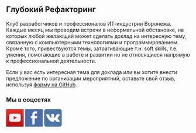 ## Глубокий Рефакторинг

Клуб разработчиков и профессионалов ИТ-индустрии Воронежа. Каждые месяц мы проводим встречи в неформальной обстановке, на которых любой желающий может сделать доклад на интересную тему, связанную с компьютерными технологиями и программированием. Кроме того, привествуются темы, затрагивающие т.н. soft skills, т.е. умения, помогающие в работе и развитии но не относящиеся напрямую к профессиональной деятельности.

Если у вас есть интересная тема для доклада или вы хотите внести предложение по организации мероприятний, оставьте свой отзыв, используя [форму на GitHub](https://github.com/deeprefactoring/deeprefactoring.github.io/issues/new).

### Мы в соцсетях

[![Мы на Youtube](/assets/img/youtube_48px.png)](https://www.youtube.com/channel/UCkmu866apk8FbOMuEIQvH0g)
[![Мы в Facebook](/assets/img/facebook_48px.jpg)](https://www.facebook.com/groups/deeprefactoring/)
[![Мы в Vkontakte](/assets/img/vkontakte_48px.png)](https://vk.com/deeprefactoring)
